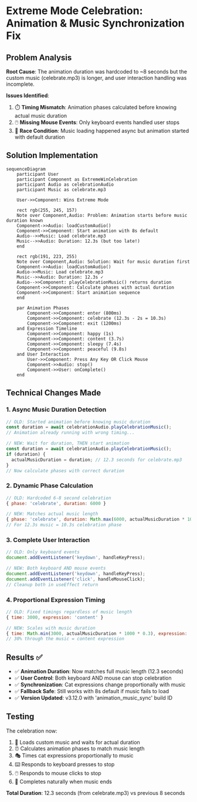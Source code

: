 # Extreme Mode Celebration: Animation & Music Synchronization Fix

## Problem Analysis

**Root Cause**: The animation duration was hardcoded to ~8 seconds but the custom music (celebrate.mp3) is longer, and user interaction handling was incomplete.

**Issues Identified**:
1. ⏱️ **Timing Mismatch**: Animation phases calculated before knowing actual music duration
2. 🖱️ **Missing Mouse Events**: Only keyboard events handled user stops
3. 🔄 **Race Condition**: Music loading happened async but animation started with default duration

## Solution Implementation

```mermaid
sequenceDiagram
    participant User
    participant Component as ExtremeWinCelebration
    participant Audio as celebrationAudio
    participant Music as celebrate.mp3
    
    User->>Component: Wins Extreme Mode
    
    rect rgb(255, 245, 157)
    Note over Component,Audio: Problem: Animation starts before music duration known
    Component->>Audio: loadCustomAudio()
    Component->>Component: Start animation with 8s default
    Audio-->>Music: Load celebrate.mp3
    Music-->>Audio: Duration: 12.3s (but too late!)
    end
    
    rect rgb(191, 223, 255)
    Note over Component,Audio: Solution: Wait for music duration first
    Component->>Audio: loadCustomAudio()
    Audio->>Music: Load celebrate.mp3
    Music-->>Audio: Duration: 12.3s ✓
    Audio-->>Component: playCelebrationMusic() returns duration
    Component->>Component: Calculate phases with actual duration
    Component->>Component: Start animation sequence
    end
    
    par Animation Phases
        Component->>Component: enter (800ms)
        Component->>Component: celebrate (12.3s - 2s = 10.3s)
        Component->>Component: exit (1200ms)
    and Expression Timeline  
        Component->>Component: happy (1s)
        Component->>Component: content (3.7s)
        Component->>Component: sleepy (7.4s) 
        Component->>Component: peaceful (9.8s)
    and User Interaction
        User->>Component: Press Any Key OR Click Mouse
        Component->>Audio: stop()
        Component->>User: onComplete()
    end
```

## Technical Changes Made

### 1. **Async Music Duration Detection** 
```javascript
// OLD: Started animation before knowing music duration
const duration = await celebrationAudio.playCelebrationMusic();
// Animation already running with wrong timing...

// NEW: Wait for duration, THEN start animation
const duration = await celebrationAudio.playCelebrationMusic();
if (duration) {
  actualMusicDuration = duration; // 12.3 seconds for celebrate.mp3
}
// Now calculate phases with correct duration
```

### 2. **Dynamic Phase Calculation**
```javascript
// OLD: Hardcoded 6-8 second celebration
{ phase: 'celebrate', duration: 6000 }

// NEW: Matches actual music length
{ phase: 'celebrate', duration: Math.max(6000, actualMusicDuration * 1000 - 2000) }
// For 12.3s music = 10.3s celebration phase
```

### 3. **Complete User Interaction**
```javascript
// OLD: Only keyboard events
document.addEventListener('keydown', handleKeyPress);

// NEW: Both keyboard AND mouse events
document.addEventListener('keydown', handleKeyPress);
document.addEventListener('click', handleMouseClick);
// Cleanup both in useEffect return
```

### 4. **Proportional Expression Timing**
```javascript
// OLD: Fixed timings regardless of music length
{ time: 3000, expression: 'content' }

// NEW: Scales with music duration
{ time: Math.min(3000, actualMusicDuration * 1000 * 0.3), expression: 'content' }
// 30% through the music = content expression
```

## Results ✅

- ✅ **Animation Duration**: Now matches full music length (12.3 seconds)
- ✅ **User Control**: Both keyboard AND mouse can stop celebration
- ✅ **Synchronization**: Cat expressions change proportionally with music
- ✅ **Fallback Safe**: Still works with 8s default if music fails to load
- ✅ **Version Updated**: v3.12.0 with 'animation_music_sync' build ID

## Testing

The celebration now:
1. 🎵 Loads custom music and waits for actual duration
2. ⏰ Calculates animation phases to match music length  
3. 🎭 Times cat expressions proportionally to music
4. ⌨️ Responds to keyboard presses to stop
5. 🖱️ Responds to mouse clicks to stop
6. 🎯 Completes naturally when music ends

**Total Duration**: 12.3 seconds (from celebrate.mp3) vs previous 8 seconds
